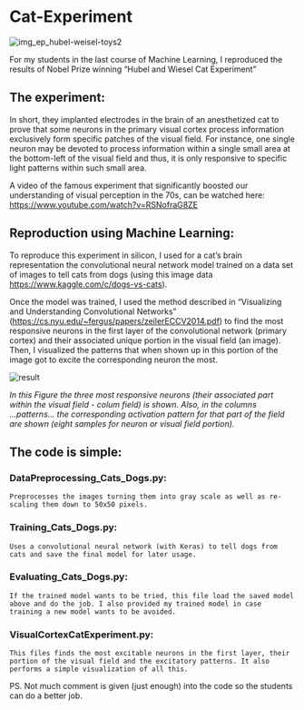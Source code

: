 # Cat-Experiment
![img_ep_hubel-weisel-toys2](https://user-images.githubusercontent.com/38761819/50806715-cbe2b380-12c5-11e9-8b82-42c338770327.jpg)

For my students in the last course of Machine Learning, I reproduced the results of Nobel Prize winning “Hubel and Wiesel Cat Experiment” 

## The experiment: 

In short, they implanted electrodes in the brain of an anesthetized cat to prove that some neurons in the primary visual cortex process information exclusively form specific patches of the visual field. For instance, one single neuron may be devoted to process information within a single small area at the bottom-left of the visual field and thus, it is only responsive to specific light patterns within such small area. 

A video of the famous experiment that significantly boosted our understanding of visual perception in the 70s, can be watched here: 
https://www.youtube.com/watch?v=RSNofraG8ZE

## Reproduction using Machine Learning:

To reproduce this experiment in silicon, I used for a cat’s brain representation the convolutional neural network model trained on a data set of images to tell cats from dogs (using this image data https://www.kaggle.com/c/dogs-vs-cats). 

Once the model was trained, I used the method described in “Visualizing and Understanding Convolutional Networks” (https://cs.nyu.edu/~fergus/papers/zeilerECCV2014.pdf) to find the most responsive neurons in the first layer of the convolutional network (primary cortex) and their associated unique portion in the visual field (an image). Then, I visualized the patterns that when shown up in this portion of the image got to excite the corresponding neuron the most. 

![result](https://user-images.githubusercontent.com/38761819/50806553-3515f700-12c5-11e9-8a17-84278255f52a.png)

*In this Figure the three most responsive neurons (their associated part within the visual field - colum field) is shown. Also, in the columns ...patterns... the corresponding activation pattern for that part of the field are shown (eight samples for neuron or visual field portion).*

## The code is simple:

### DataPreprocessing_Cats_Dogs.py: 
    Preprocesses the images turning them into gray scale as well as re-scaling them down to 50x50 pixels.

### Training_Cats_Dogs.py: 
    Uses a convolutional neural network (with Keras) to tell dogs from cats and save the final model for later usage. 

### Evaluating_Cats_Dogs.py: 
    If the trained model wants to be tried, this file load the saved model above and do the job. I also provided my trained model in case training a new model wants to be avoided.

### VisualCortexCatExperiment.py: 
    This files finds the most excitable neurons in the first layer, their portion of the visual field and the excitatory patterns. It also performs a simple visualization of all this. 

PS. Not much comment is given (just enough) into the code so the students can do a better job. 
